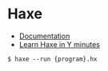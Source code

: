 # Haxe

- [Documentation](https://api.haxe.org/)
- [Learn Haxe in Y minutes](https://learnxinyminutes.com/docs/haxe/)

```
$ haxe --run {program}.hx
```
